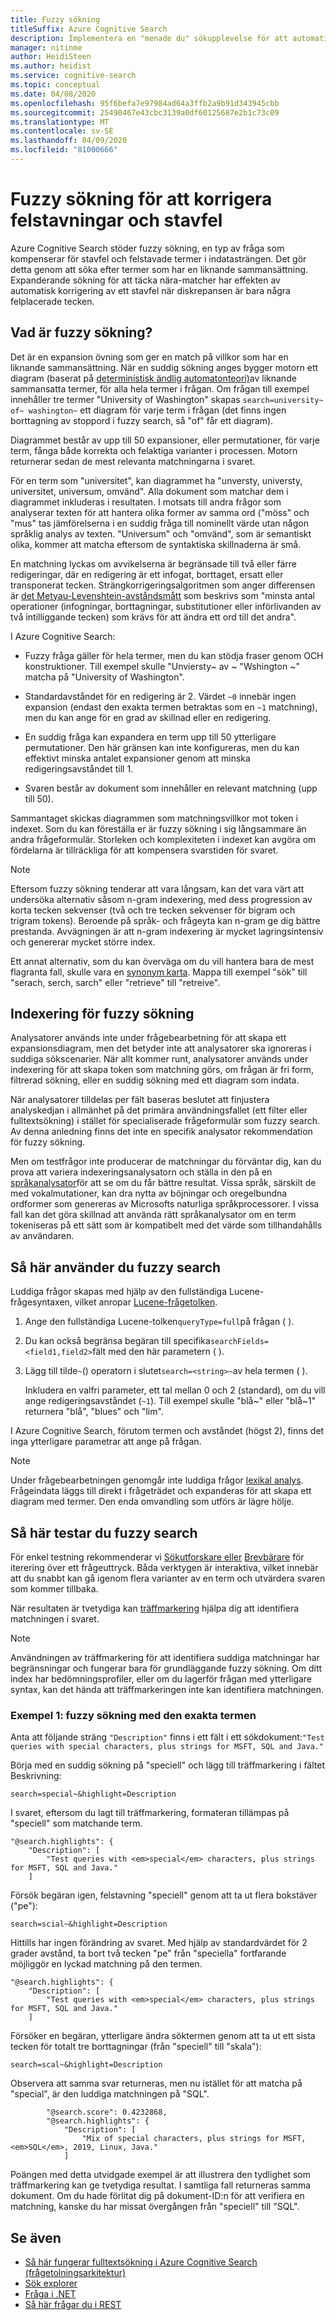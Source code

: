 ```yaml
---
title: Fuzzy sökning
titleSuffix: Azure Cognitive Search
description: Implementera en "menade du" sökupplevelse för att automatiskt korrigera en felstavad term eller stavfel.
manager: nitinme
author: HeidiSteen
ms.author: heidist
ms.service: cognitive-search
ms.topic: conceptual
ms.date: 04/08/2020
ms.openlocfilehash: 95f6befa7e97984ad64a3ffb2a9b91d343945cbb
ms.sourcegitcommit: 25490467e43cbc3139a0df60125687e2b1c73c09
ms.translationtype: MT
ms.contentlocale: sv-SE
ms.lasthandoff: 04/09/2020
ms.locfileid: "81000666"
---
```

# <a name="fuzzy-search-to-correct-misspellings-and-typos"></a>Fuzzy sökning för att korrigera felstavningar och stavfel

Azure Cognitive Search stöder fuzzy sökning, en typ av fråga som kompenserar för stavfel och felstavade termer i indatasträngen. Det gör detta genom att söka efter termer som har en liknande sammansättning. Expanderande sökning för att täcka nära-matcher har effekten av automatisk korrigering av ett stavfel när diskrepansen är bara några felplacerade tecken. 

## <a name="what-is-fuzzy-search"></a>Vad är fuzzy sökning?

Det är en expansion övning som ger en match på villkor som har en liknande sammansättning. När en suddig sökning anges bygger motorn ett diagram (baserat på [deterministisk ändlig automatonteori)](https://en.wikipedia.org/wiki/Deterministic_finite_automaton)av liknande sammansatta termer, för alla hela termer i frågan. Om frågan till exempel innehåller tre termer "University of Washington" skapas `search=university~ of~ washington~` ett diagram för varje term i frågan (det finns ingen borttagning av stoppord i fuzzy search, så "of" får ett diagram).

Diagrammet består av upp till 50 expansioner, eller permutationer, för varje term, fånga både korrekta och felaktiga varianter i processen. Motorn returnerar sedan de mest relevanta matchningarna i svaret. 

För en term som "universitet", kan diagrammet ha "unversty, universty, universitet, universum, omvänd". Alla dokument som matchar dem i diagrammet inkluderas i resultaten. I motsats till andra frågor som analyserar texten för att hantera olika former av samma ord ("möss" och "mus" tas jämförelserna i en suddig fråga till nominellt värde utan någon språklig analys av texten. "Universum" och "omvänd", som är semantiskt olika, kommer att matcha eftersom de syntaktiska skillnaderna är små.

En matchning lyckas om avvikelserna är begränsade till två eller färre redigeringar, där en redigering är ett infogat, borttaget, ersatt eller transponerat tecken. Strängkorrigeringsalgoritmen som anger differensen är [det Metyau-Levenshtein-avståndsmått](https://en.wikipedia.org/wiki/Damerau%E2%80%93Levenshtein_distance) som beskrivs som "minsta antal operationer (infogningar, borttagningar, substitutioner eller införlivanden av två intilliggande tecken) som krävs för att ändra ett ord till det andra". 

I Azure Cognitive Search:

+ Fuzzy fråga gäller för hela termer, men du kan stödja fraser genom OCH konstruktioner. Till exempel skulle "Unviersty~ av ~ "Wshington ~" matcha på "University of Washington".

+ Standardavståndet för en redigering är 2. Värdet `~0` innebär ingen expansion (endast den exakta termen betraktas som en `~1` matchning), men du kan ange för en grad av skillnad eller en redigering. 

+ En suddig fråga kan expandera en term upp till 50 ytterligare permutationer. Den här gränsen kan inte konfigureras, men du kan effektivt minska antalet expansioner genom att minska redigeringsavståndet till 1.

+ Svaren består av dokument som innehåller en relevant matchning (upp till 50).

Sammantaget skickas diagrammen som matchningsvillkor mot token i indexet. Som du kan föreställa er är fuzzy sökning i sig långsammare än andra frågeformulär. Storleken och komplexiteten i indexet kan avgöra om fördelarna är tillräckliga för att kompensera svarstiden för svaret.

> [!NOTE]
> Eftersom fuzzy sökning tenderar att vara långsam, kan det vara värt att undersöka alternativ såsom n-gram indexering, med dess progression av korta tecken sekvenser (två och tre tecken sekvenser för bigram och trigram tokens). Beroende på språk- och frågeyta kan n-gram ge dig bättre prestanda. Avvägningen är att n-gram indexering är mycket lagringsintensiv och genererar mycket större index.
>
> Ett annat alternativ, som du kan överväga om du vill hantera bara de mest flagranta fall, skulle vara en [synonym karta](search-synonyms.md). Mappa till exempel "sök" till "serach, serch, sarch" eller "retrieve" till "retreive".

## <a name="indexing-for-fuzzy-search"></a>Indexering för fuzzy sökning

Analysatorer används inte under frågebearbetning för att skapa ett expansionsdiagram, men det betyder inte att analysatorer ska ignoreras i suddiga sökscenarier. När allt kommer runt, analysatorer används under indexering för att skapa token som matchning görs, om frågan är fri form, filtrerad sökning, eller en suddig sökning med ett diagram som indata. 

När analysatorer tilldelas per fält baseras beslutet att finjustera analyskedjan i allmänhet på det primära användningsfallet (ett filter eller fulltextsökning) i stället för specialiserade frågeformulär som fuzzy search. Av denna anledning finns det inte en specifik analysator rekommendation för fuzzy sökning. 

Men om testfrågor inte producerar de matchningar du förväntar dig, kan du prova att variera indexeringsanalysatorn och ställa in den på en [språkanalysator](index-add-language-analyzers.md)för att se om du får bättre resultat. Vissa språk, särskilt de med vokalmutationer, kan dra nytta av böjningar och oregelbundna ordformer som genereras av Microsofts naturliga språkprocessorer. I vissa fall kan det göra skillnad att använda rätt språkanalysator om en term tokeniseras på ett sätt som är kompatibelt med det värde som tillhandahålls av användaren.

## <a name="how-to-use-fuzzy-search"></a>Så här använder du fuzzy search

Luddiga frågor skapas med hjälp av den fullständiga Lucene-frågesyntaxen, vilket anropar [Lucene-frågetolken](https://lucene.apache.org/core/6_6_1/queryparser/org/apache/lucene/queryparser/classic/package-summary.html).

1. Ange den fullständiga Lucene-tolken`queryType=full`på frågan ( ).

1. Du kan också begränsa begäran till specifika`searchFields=<field1,field2>`fält med den här parametern ( ). 

1. Lägg till tilde`~`() operatorn i slutet`search=<string>~`av hela termen ( ).

   Inkludera en valfri parameter, ett tal mellan 0 och 2 (standard), om du vill ange redigeringsavståndet (`~1`). Till exempel skulle "blå~" eller "blå~1" returnera "blå", "blues" och "lim".

I Azure Cognitive Search, förutom termen och avståndet (högst 2), finns det inga ytterligare parametrar att ange på frågan.

> [!NOTE]
> Under frågebearbetningen genomgår inte luddiga frågor [lexikal analys](search-lucene-query-architecture.md#stage-2-lexical-analysis). Frågeindata läggs till direkt i frågeträdet och expanderas för att skapa ett diagram med termer. Den enda omvandling som utförs är lägre hölje.

## <a name="how-to-test-fuzzy-search"></a>Så här testar du fuzzy search

För enkel testning rekommenderar vi [Sökutforskare eller](search-explorer.md) [Brevbärare](search-get-started-postman.md) för iterering över ett frågeuttryck. Båda verktygen är interaktiva, vilket innebär att du snabbt kan gå igenom flera varianter av en term och utvärdera svaren som kommer tillbaka.

När resultaten är tvetydiga kan [träffmarkering](search-pagination-page-layout.md#hit-highlighting) hjälpa dig att identifiera matchningen i svaret. 

> [!Note]
> Användningen av träffmarkering för att identifiera suddiga matchningar har begränsningar och fungerar bara för grundläggande fuzzy sökning. Om ditt index har bedömningsprofiler, eller om du lagerför frågan med ytterligare syntax, kan det hända att träffmarkeringen inte kan identifiera matchningen. 

### <a name="example-1-fuzzy-search-with-the-exact-term"></a>Exempel 1: fuzzy sökning med den exakta termen

Anta att följande sträng `"Description"` finns i ett fält i ett sökdokument:`"Test queries with special characters, plus strings for MSFT, SQL and Java."`

Börja med en suddig sökning på "speciell" och lägg till träffmarkering i fältet Beskrivning:

    search=special~&highlight=Description

I svaret, eftersom du lagt till träffmarkering, formateran tillämpas på "speciell" som matchande term.

    "@search.highlights": {
        "Description": [
            "Test queries with <em>special</em> characters, plus strings for MSFT, SQL and Java."
        ]

Försök begäran igen, felstavning "speciell" genom att ta ut flera bokstäver ("pe"):

    search=scial~&highlight=Description

Hittills har ingen förändring av svaret. Med hjälp av standardvärdet för 2 grader avstånd, ta bort två tecken "pe" från "speciella" fortfarande möjliggör en lyckad matchning på den termen.

    "@search.highlights": {
        "Description": [
            "Test queries with <em>special</em> characters, plus strings for MSFT, SQL and Java."
        ]

Försöker en begäran, ytterligare ändra söktermen genom att ta ut ett sista tecken för totalt tre borttagningar (från "speciell" till "skala"):

    search=scal~&highlight=Description

Observera att samma svar returneras, men nu istället för att matcha på "special", är den luddiga matchningen på "SQL".

            "@search.score": 0.4232868,
            "@search.highlights": {
                "Description": [
                    "Mix of special characters, plus strings for MSFT, <em>SQL</em>, 2019, Linux, Java."
                ]

Poängen med detta utvidgade exempel är att illustrera den tydlighet som träffmarkering kan ge tvetydiga resultat. I samtliga fall returneras samma dokument. Om du hade förlitat dig på dokument-ID:n för att verifiera en matchning, kanske du har missat övergången från "speciell" till "SQL".

## <a name="see-also"></a>Se även

+ [Så här fungerar fulltextsökning i Azure Cognitive Search (frågetolningsarkitektur)](search-lucene-query-architecture.md)
+ [Sök explorer](search-explorer.md)
+ [Fråga i .NET](search-query-dotnet.md)
+ [Så här frågar du i REST](search-create-index-rest-api.md)
